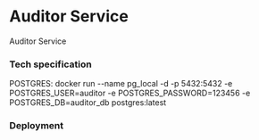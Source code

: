 # Auditor Service
Auditor Service
### Tech specification
POSTGRES: docker run --name pg_local -d -p 5432:5432 -e POSTGRES_USER=auditor -e POSTGRES_PASSWORD=123456 -e POSTGRES_DB=auditor_db postgres:latest
### Deployment

